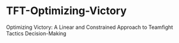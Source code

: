 # TFT-Optimizing-Victory
Optimizing Victory: A Linear and Constrained Approach to Teamfight Tactics Decision-Making
